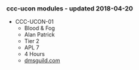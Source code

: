 ### ccc-ucon modules - updated 2018-04-20
* CCC-UCON-01
  * Blood & Fog
  * Alan Patrick
  * Tier 2
  * APL 7
  * 4 Hours
  * [dmsguild.com](http://www.dmsguild.com/product/200484/CCCUCON01-Blood--Fog)
